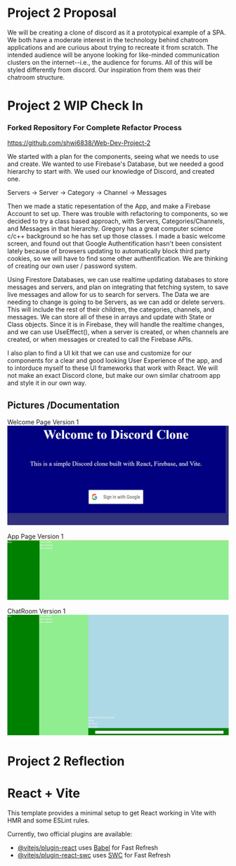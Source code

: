 # Project 2 Proposal
We will be creating a clone of discord as it a prototypical example of a SPA. We both have a moderate interest in the technology behind chatroom applications and are curious about trying to recreate it from scratch. The intended audience will be anyone looking for like-minded communication clusters on the internet--i.e., the audience for forums. All of this will be styled differently from discord. Our inspiration from them was their chatroom structure.
# Project 2 WIP Check In

### Forked Repository For Complete Refactor Process
https://github.com/shwi6838/Web-Dev-Project-2

We started with a plan for the components, seeing what we needs to use and create. We wanted to use Firebase's Database, but we needed a good hierarchy to start with. We used our knowledge of Discord, and created one. 

Servers -> Server
                -> Category -> Channel
                                     -> Messages

Then we made a static repesentation of the App, and make a Firebase Account to set up. There was trouble with refactoring to components, so we decided to try a class based approach, with Servers, Categories/Channels, and Messages in that hierarchy. Gregory has a great computer science c/c++ background so he has set up those classes. I made a basic welcome screen, and found out that Google Authentification hasn't been consistent lately because of browsers updating to automatically block third party cookies, so we will have to find some other authentification. We are thinking of creating our own user / password system. 

Using Firestore Databases, we can use realtime updating databases to store messages and servers, and plan on integrating that fetching system, to save live messages and allow for us to search for servers. The Data we are needing to change is going to be Servers, as we can add or delete servers. This will include the rest of their children, the categories, channels, and messages. We can store all of these in arrays and update with State or Class objects. Since it is in Firebase, they will handle the realtime changes, and we can use UseEffect(), when a server is created, or when channels are created, or when messages or created to call the Firebase APIs.

I also plan to find a UI kit that we can use and customize for our components for a clear and good looking User Experience of the app, and to intorduce myself to these UI frameworks that work with React. We will not make an exact Discord clone, but make our own similar chatroom app and style it in our own way. 

## Pictures /Documentation
Welcome Page Version 1
![Welcome 1](public/Progress-Images/WelcomeV1.jpg)

App Page Version 1
![App 1](public/Progress-Images/AppV1.jpg)

ChatRoom Version 1
![Chat 1](public/Progress-Images/ChatV1.jpg)

# Project 2 Reflection

# React + Vite

This template provides a minimal setup to get React working in Vite with HMR and some ESLint rules.

Currently, two official plugins are available:

- [@vitejs/plugin-react](https://github.com/vitejs/vite-plugin-react/blob/main/packages/plugin-react/README.md) uses [Babel](https://babeljs.io/) for Fast Refresh
- [@vitejs/plugin-react-swc](https://github.com/vitejs/vite-plugin-react-swc) uses [SWC](https://swc.rs/) for Fast Refresh
